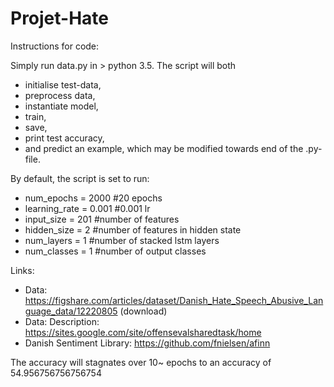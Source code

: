 # Projet-Hate

Instructions for code:

Simply run data.py in > python 3.5. The script will both
- initialise test-data, 
- preprocess data,
- instantiate model,
- train,
- save,
- print test accuracy,
- and predict an example, which may be modified towards end of the .py-file. 

By default, the script is set to run:
- num_epochs = 2000 #20 epochs
- learning_rate = 0.001 #0.001 lr
- input_size = 201 #number of features
- hidden_size = 2 #number of features in hidden state
- num_layers = 1 #number of stacked lstm layers
- num_classes = 1 #number of output classes 


Links:
- Data: https://figshare.com/articles/dataset/Danish_Hate_Speech_Abusive_Language_data/12220805 (download)
- Data: Description: https://sites.google.com/site/offensevalsharedtask/home
- Danish Sentiment Library: https://github.com/fnielsen/afinn

The accuracy will stagnates over 10~ epochs to an accuracy of 54.956756756756754